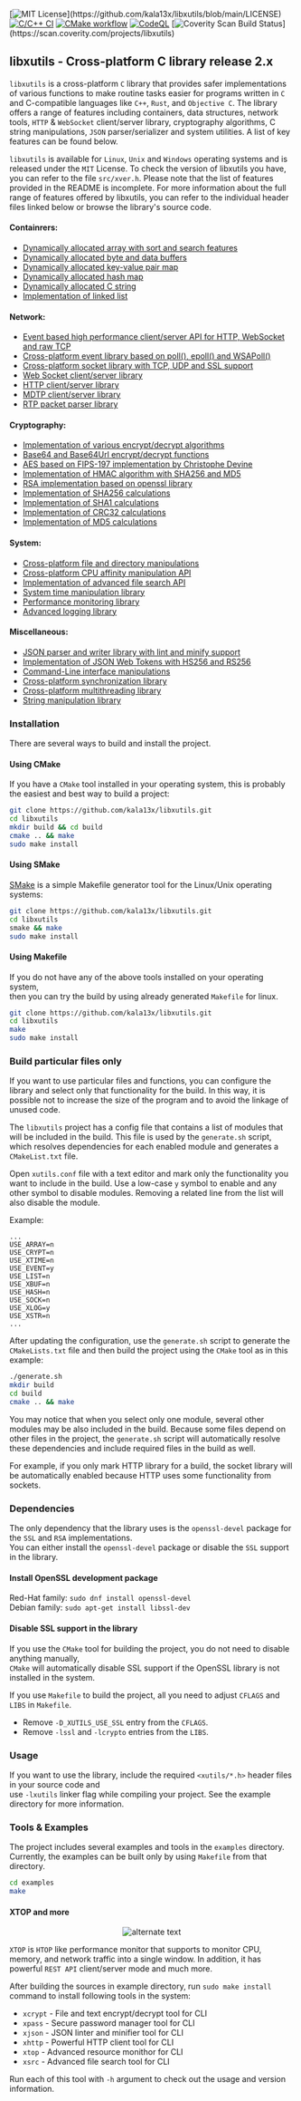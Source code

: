 [![MIT License](https://img.shields.io/badge/License-MIT-brightgreen.svg?)](https://github.com/kala13x/libxutils/blob/main/LICENSE)
[![C/C++ CI](https://github.com/kala13x/libxutils/actions/workflows/make.yml/badge.svg)](https://github.com/kala13x/libxutils/actions/workflows/make.yml)
[![CMake workflow](https://github.com/kala13x/libxutils/actions/workflows/cmake.yml/badge.svg)](https://github.com/kala13x/libxutils/actions)
[![CodeQL](https://github.com/kala13x/libxutils/actions/workflows/codeql.yml/badge.svg)](https://github.com/kala13x/libxutils/actions/workflows/codeql.yml)
[![Coverity Scan Build Status](https://scan.coverity.com/projects/25173/badge.svg?)](https://scan.coverity.com/projects/libxutils)

## libxutils - Cross-platform C library release 2.x

`libxutils` is a cross-platform `C` library that provides safer implementations of various functions to make routine tasks easier for programs written in `C` and C-compatible languages like `C++`, `Rust`, and `Objective C`. The library offers a range of features including containers, data structures, network tools, `HTTP` & `WebSocket` client/server library, cryptography algorithms, C string manipulations, `JSON` parser/serializer and system utilities. A list of key features can be found below.

`libxutils` is available for `Linux`, `Unix` and `Windows` operating systems and is released under the `MIT` License. To check the version of libxutils you have, you can refer to the file `src/xver.h`. Please note that the list of features provided in the README is incomplete. For more information about the full range of features offered by libxutils, you can refer to the individual header files linked below or browse the library's source code.

#### Containrers:
- [Dynamically allocated array with sort and search features](https://github.com/kala13x/libxutils/blob/main/src/data/array.h)
- [Dynamically allocated byte and data buffers](https://github.com/kala13x/libxutils/blob/main/src/data/xbuf.h)
- [Dynamically allocated key-value pair map](https://github.com/kala13x/libxutils/blob/main/src/data/map.h)
- [Dynamically allocated hash map](https://github.com/kala13x/libxutils/blob/main/src/data/hash.h)
- [Dynamically allocated C string](https://github.com/kala13x/libxutils/blob/main/src/data/xstr.h)
- [Implementation of linked list](https://github.com/kala13x/libxutils/blob/main/src/data/list.h)

#### Network:
- [Event based high performance client/server API for HTTP, WebSocket and raw TCP](https://github.com/kala13x/libxutils/blob/main/src/net/api.h)
- [Cross-platform event library based on poll(), epoll() and WSAPoll()](https://github.com/kala13x/libxutils/blob/main/src/net/event.h)
- [Cross-platform socket library with TCP, UDP and SSL support](https://github.com/kala13x/libxutils/blob/main/src/net/sock.h)
- [Web Socket client/server library](https://github.com/kala13x/libxutils/blob/main/src/net/ws.h)
- [HTTP client/server library](https://github.com/kala13x/libxutils/blob/main/src/net/http.h)
- [MDTP client/server library](https://github.com/kala13x/libxutils/blob/main/src/net/mdtp.h)
- [RTP packet parser library](https://github.com/kala13x/libxutils/blob/main/src/net/rtp.h)

#### Cryptography:
- [Implementation of various encrypt/decrypt algorithms](https://github.com/kala13x/libxutils/blob/main/src/crypt/crypt.h)
- [Base64 and Base64Url encrypt/decrypt functions](https://github.com/kala13x/libxutils/blob/main/src/crypt/base64.h)
- [AES based on FIPS-197 implementation by Christophe Devine](https://github.com/kala13x/libxutils/blob/main/src/crypt/aes.h)
- [Implementation of HMAC algorithm with SHA256 and MD5](https://github.com/kala13x/libxutils/blob/main/src/crypt/hmac.h)
- [RSA implementation based on openssl library](https://github.com/kala13x/libxutils/blob/main/src/crypt/rsa.h)
- [Implementation of SHA256 calculations](https://github.com/kala13x/libxutils/blob/main/src/crypt/sha256.h)
- [Implementation of SHA1 calculations](https://github.com/kala13x/libxutils/blob/main/src/crypt/sha1.h)
- [Implementation of CRC32 calculations](https://github.com/kala13x/libxutils/blob/main/src/crypt/crc32.h)
- [Implementation of MD5 calculations](https://github.com/kala13x/libxutils/blob/main/src/crypt/md5.h)

#### System:
- [Cross-platform file and directory manipulations](https://github.com/kala13x/libxutils/blob/main/src/sys/xfs.h)
- [Cross-platform CPU affinity manipulation API](https://github.com/kala13x/libxutils/blob/main/src/sys/xcpu.h)
- [Implementation of advanced file search API](https://github.com/kala13x/libxutils/blob/main/src/sys/xfs.h)
- [System time manipulation library](https://github.com/kala13x/libxutils/blob/main/src/sys/xtime.h)
- [Performance monitoring library](https://github.com/kala13x/libxutils/blob/main/src/sys/xtop.h)
- [Advanced logging library](https://github.com/kala13x/libxutils/blob/main/src/sys/xlog.h)

#### Miscellaneous:
- [JSON parser and writer library with lint and minify support](https://github.com/kala13x/libxutils/blob/main/src/data/xjson.h)
- [Implementation of JSON Web Tokens with HS256 and RS256](https://github.com/kala13x/libxutils/blob/main/src/data/jwt.h)
- [Command-Line interface manipulations](https://github.com/kala13x/libxutils/blob/main/src/sys/xcli.h)
- [Cross-platform synchronization library](https://github.com/kala13x/libxutils/blob/main/src/sys/sync.h)
- [Cross-platform multithreading library](https://github.com/kala13x/libxutils/blob/main/src/sys/thread.h)
- [String manipulation library](https://github.com/kala13x/libxutils/blob/main/src/data/xstr.h)

### Installation
There are several ways to build and install the project.

#### Using CMake
If you have a `CMake` tool installed in your operating system, this is probably the easiest and best way to build a project:

```bash
git clone https://github.com/kala13x/libxutils.git
cd libxutils
mkdir build && cd build
cmake .. && make
sudo make install
```

#### Using SMake
[SMake](https://github.com/kala13x/smake) is a simple Makefile generator tool for the Linux/Unix operating systems:

```bash
git clone https://github.com/kala13x/libxutils.git
cd libxutils
smake && make
sudo make install
```

#### Using Makefile
If you do not have any of the above tools installed on your operating system,\
then you can try the build by using already generated `Makefile` for linux.

```bash
git clone https://github.com/kala13x/libxutils.git
cd libxutils
make
sudo make install
```

### Build particular files only
If you want to use particular files and functions, you can configure the library and select only that functionality for the build. In this way, it is possible not to increase the size of the program and to avoid the linkage of unused code.

The `libxutils` project has a config file that contains a list of modules that will be included in the build. This file is used by the `generate.sh` script, which resolves dependencies for each enabled module and generates a `CMakeList.txt` file.

Open `xutils.conf` file with a text editor and mark only the functionality you want to include in the build. Use a low-case `y` symbol to enable and any other symbol to disable modules. Removing a related line from the list will also disable the module.

Example:
```
...
USE_ARRAY=n
USE_CRYPT=n
USE_XTIME=n
USE_EVENT=y
USE_LIST=n
USE_XBUF=n
USE_HASH=n
USE_SOCK=n
USE_XLOG=y
USE_XSTR=n
...
```
After updating the configuration, use the `generate.sh` script to generate the `CMakeLists.txt` file and then build the project using the `CMake` tool as in this example:

```bash
./generate.sh
mkdir build
cd build
cmake .. && make
```

You may notice that when you select only one module, several other modules may be also included in the build. Because some files depend on other files in the project, the `generate.sh` script will automatically resolve these dependencies and include required files in the build as well.

For example, if you only mark HTTP library for a build, the socket library will be automatically enabled because HTTP uses some functionality from sockets.

### Dependencies
The only dependency that the library uses is the `openssl-devel` package for the `SSL` and `RSA` implementations.\
You can either install the `openssl-devel` package or disable the `SSL` support in the library.

#### Install OpenSSL development package
Red-Hat family: `sudo dnf install openssl-devel`\
Debian family: `sudo apt-get install libssl-dev`

#### Disable SSL support in the library
If you use the `CMake` tool for building the project, you do not need to disable anything manually,\
`CMake` will automatically disable SSL support if the OpenSSL library is not installed in the system.

If you use `Makefile` to build the project, all you need to adjust `CFLAGS` and `LIBS` in `Makefile`.
- Remove `-D_XUTILS_USE_SSL` entry from the `CFLAGS`.
- Remove `-lssl` and `-lcrypto` entries from the `LIBS`.

### Usage
If you want to use the library, include the required `<xutils/*.h>` header files in your source code and\
use `-lxutils` linker flag while compiling your project. See the example directory for more information.

### Tools & Examples

The project includes several examples and tools in the `examples` directory.\
Currently, the examples can be built only by using `Makefile` from that directory.

```bash
cd examples
make
```

#### XTOP and more

<p align="center">
    <img src="https://raw.githubusercontent.com/kala13x/libxutils/main/examples/xtop.png" alt="alternate text">
</p>

`XTOP` is `HTOP` like performance monitor that supports to monitor CPU, memory, and network traffic into a single window. In addition, it has powerful `REST API` client/server mode and much more.

After building the sources in example directory, run `sudo make install` command to install following tools in the system:

- `xcrypt` - File and text encrypt/decrypt tool for CLI
- `xpass` - Secure password manager tool for CLI
- `xjson` - JSON linter and minifier tool for CLI
- `xhttp` - Powerful HTTP client tool for CLI
- `xtop` - Advanced resource monithor for CLI
- `xsrc` - Advanced file search tool for CLI

Run each of this tool with `-h` argument to check out the usage and version information.
